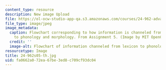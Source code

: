 ```yaml
---
content_type: resource
description: New image Upload
file: https://ol-ocw-studio-app-qa.s3.amazonaws.com/courses/24-962-advanced-phonology-spring-2005/fa0662a072ea67be3ed8c709cf93dc04_24-962s05-th.jpg
file_type: image/jpeg
image_metadata:
  caption: Flowchart corresponding to how information is channeled from the lexicon,
    to phonology and morphology. From Assignment 5. (Image by MIT OpenCourseWare.)
  credit: ''
  image-alt: Flowchart of information channeled from lexicon to phonology and morphology.
resourcetype: Image
title: 24-962s05-th.jpg
uid: fa0662a0-72ea-67be-3ed8-c709cf93dc04
---
```

